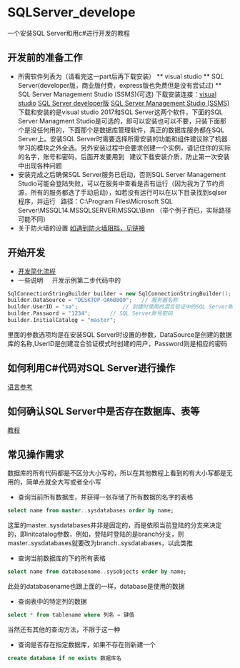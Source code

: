 # SQLServer_develope
一个安装SQL Server和用c#进行开发的教程
## 开发前的准备工作
* 所需软件列表为（请看完这一part后再下载安装）
** visual studio
** SQL Server(developer版，商业版付费，express版也免费但是没有尝试过)
** SQL Server Management Studio (SSMS)(可选)
下载安装连接：[visual studio](https://www.visualstudio.com/zh-hans/?rr=https%3A%2F%2Fwww.bing.com%2F)
[SQL Server developer版](https://www.microsoft.com/zh-cn/sql-server/sql-server-downloads)
[SQL Server Management Studio (SSMS)](https://docs.microsoft.com/en-us/sql/ssms/download-sql-server-management-studio-ssms)
下载和安装的是visual studio 2017和SQL Server这两个软件，下面的SQL Server Managment Studio是可选的，即可以安装也可以不要，只装下面那个是没任何用的，下面那个是数据库管理软件，真正的数据库服务都在SQL Server上。安装SQL Server时需要选择所需安装的功能和组件建议除了机器学习的模块之外全选。另外安装过程中会要求创建一个实例，请记住你的实际的名字，账号和密码，后面开发要用到       
建议下载安装介质，防止第一次安装中出现各种问题
* 安装完成之后确保SQL Server服务已启动，否则SQL Server Management Studio可能会登陆失败，可以在服务中查看是否有运行（因为我为了节约资源，所有的服务都选了手动启动），如若没有运行可以在以下目录找到sqlser程序，并运行   
路径：C:\Program Files\Microsoft SQL Server\MSSQL14.MSSQLSERVER\MSSQL\Binn （举个例子而已，实际路径可能不同）  
* 关于防火墙的设置
[如遇到防火墙阻挡，见链接](https://docs.microsoft.com/zh-cn/sql/sql-server/install/configure-the-windows-firewall-to-allow-sql-server-access)
## 开始开发
* [开发简化流程](https://www.microsoft.com/en-us/sql-server/developer-get-started/csharp/win/)   
* 一些说明    
开发示例第二步代码中的
```c++
SqlConnectionStringBuilder builder = new SqlConnectionStringBuilder();
builder.DataSource = "DESKTOP-OA6B8Q0";   // 服务器名称
builder.UserID = "sa";              // 创建时使用的混合验证中的SQL Server账号名称   
builder.Password = "1234";      // SQL Server账号密码
builder.InitialCatalog = "master";
```
里面的参数选项均是在安装SQL Server时设置的参数，DataSource是创建的数据库的名称,UserID是创建混合验证模式时创建的用户，Password则是相应的密码
## 如何利用C#代码对SQL Server进行操作
[语言参考](https://docs.microsoft.com/zh-cn/sql/t-sql/new-updated-t-sql)
## 如何确认SQL Server中是否存在数据库、表等
[教程](www.cnblogs.com/for917157ever/archive/2012/04/19/2456826.html)
## 常见操作需求
数据库的所有代码都是不区分大小写的，所以在其他教程上看到的有大小写都是无用的，简单点就全大写或者全小写
* 查询当前所有数据库，并获得一张存储了所有数据的名字的表格
```SQL
select name from master..sysdatabases order by name;
```
这里的master..sysdatabases并非是固定的，而是依照当前登陆的分支来决定的，即Initcatalog参数，例如，登陆时登陆的是branch分支，则master..sysdatabases就要改为branch..sysdatabases，以此类推
* 查询当前数据库的下的所有表格
```SQL
select name from databasename..sysobjects order by name;
```
此处的databasename也跟上面的一样，database是使用的数据
* 查询表中的特定列的数据
```SQL
select * from tablename where 列名 = 键值
```
当然还有其他的查询方法，不限于这一种
* 查询是否存在指定数据库，如果不存在则新建一个
```SQL
create database if no exists 数据库名
```
